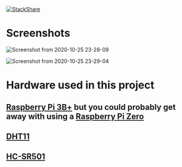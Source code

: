[![StackShare](http://img.shields.io/badge/tech-stack-0690fa.svg?style=flat)](https://stackshare.io/bthompson7/pi-sensor)

# Screenshots

![Screenshot from 2020-10-25 23-28-09](https://user-images.githubusercontent.com/35780502/97131196-e5aeee00-1719-11eb-9099-057411d73a22.png)

![Screenshot from 2020-10-25 23-29-04](https://user-images.githubusercontent.com/35780502/97131194-e5165780-1719-11eb-89c6-7d435728d4c7.png)

# Hardware used in this project
## [Raspberry Pi 3B+](https://www.amazon.com/CanaKit-Raspberry-Starter-Premium-Black/dp/B07BCC8PK7/ref=sr_1_8?crid=3RJH00D6Q0AIP&dchild=1&keywords=raspberry+pi+3b+plus&qid=1594946640&sprefix=Raspberry+Pi+3b%2Caps%2C212&sr=8-8) but you could probably get away with using a [Raspberry Pi Zero](https://www.amazon.com/Vilros-Raspberry-Kit-Premium-Essential-Accessories/dp/B0748NK116/ref=sr_1_8?dchild=1&keywords=Raspberry+Pi+Zero&qid=1594946569&sr=8-8)
## [DHT11](https://www.amazon.com/s?k=dht+11+sensor&ref=nb_sb_noss_2)

## [HC-SR501](https://www.amazon.com/s?k=HC-SR501+sensor&ref=nb_sb_noss)
